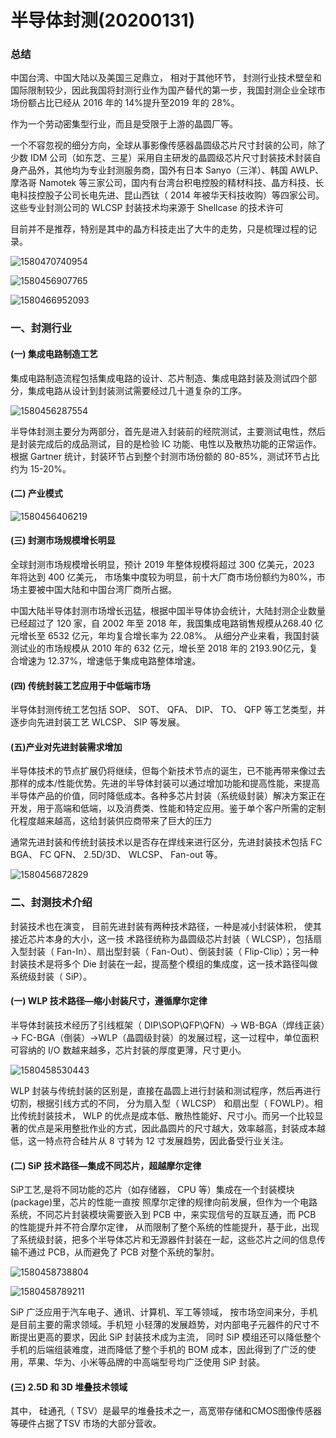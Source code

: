 # 半导体封测(20200131)



### 总结

中国台湾、中国大陆以及美国三足鼎立， 相对于其他环节， 封测行业技术壁垒和国际限制较少，因此我国将封测行业作为国产替代的第一步，我国封测企业全球市场份额占比已经从 2016 年的 14%提升至2019 年的 28%。 

作为一个劳动密集型行业，而且是受限于上游的晶圆厂等。

一个不容忽视的细分方向，全球从事影像传感器晶圆级芯片尺寸封装的公司，除了少数 IDM 公司（如东芝、三星）采用自主研发的晶圆级芯片尺寸封装技术封装自身产品外，其他均为专业封测服务商，国外有日本 Sanyo（三洋）、韩国 AWLP、摩洛哥 Namotek 等三家公司，国内有台湾台积电控股的精材科技、晶方科技、长电科技控股子公司长电先进、昆山西钛（ 2014 年被华天科技收购）等四家公司。这些专业封测公司的 WLCSP 封装技术均来源于 Shellcase 的技术许可 

目前并不是推荐，特别是其中的晶方科技走出了大牛的走势，只是梳理过程的记录。

![1580470740954](半导体封测.assets/1580470740954.png)



![1580456907765](半导体封测.assets/1580456907765.png)

![1580466952093](半导体封测.assets/1580466952093.png)



### 一、封测行业

#### (一) 集成电路制造工艺 

集成电路制造流程包括集成电路的设计、芯片制造、集成电路封装及测试四个部分，集成电路从设计到封装测试需要经过几十道复杂的工序。 

![1580456287554](半导体封测.assets/1580456287554.png)

半导体封测主要分为两部分，首先是进入封装前的经院测试，主要测试电性，然后是封装完成后的成品测试，目的是检验 IC 功能、电性以及散热功能的正常运作。根据 Gartner 统计，封装环节占到整个封测市场份额的 80-85%，测试环节占比约为 15-20%。 

#### (二) 产业模式

![1580456406219](半导体封测.assets/1580456406219.png)

#### (三) 封测市场规模增长明显 

全球封测市场规模增长明显，预计 2019 年整体规模将超过 300 亿美元，2023 年将达到 400 亿美元， 市场集中度较为明显，前十大厂商市场份额约为80%，市场主要被中国大陆和中国台湾厂商所占据。 

中国大陆半导体封测市场增长迅猛，根据中国半导体协会统计，大陆封测企业数量已经超过了 120 家，自 2002 年至 2018 年，我国集成电路销售规模从268.40 亿元增长至 6532 亿元，年均复合增长率为 22.08%。 从细分产业来看，我国封装测试业的市场规模从 2010 年的 632 亿元，增长至 2018 年的 2193.90亿元，复合增速为 12.37%，增速低于集成电路整体增速。 

#### (四) 传统封装工艺应用于中低端市场 

半导体封测传统工艺包括 SOP、 SOT、 QFA、 DIP、 TO、 QFP 等工艺类型，并逐步向先进封装工艺 WLCSP、 SIP 等发展。 

#### (五)产业对先进封装需求增加 

半导体技术的节点扩展仍将继续，但每个新技术节点的诞生，已不能再带来像过去那样的成本/性能优势。先进的半导体封装可以通过增加功能和提高性能，来提高半导体产品的价值，同时降低成本。各种多芯片封装（系统级封装）解决方案正在开发，用于高端和低端，以及消费类、性能和特定应用。鉴于单个客户所需的定制化程度越来越高，这给封装供应商带来了巨大的压力 

通常先进封装和传统封装技术以是否存在焊线来进行区分，先进封装技术包括 FC BGA、 FC QFN、 2.5D/3D、 WLCSP、 Fan-out 等。 

![1580456872829](半导体封测.assets/1580456872829.png)





### 二、封测技术介绍 

封装技术也在演变， 目前先进封装有两种技术路径，一种是减小封装体积， 使其接近芯片本身的大小，这一技
术路径统称为晶圆级芯片封装（ WLCSP），包括扇入型封装（ Fan-In）、扇出型封装（ Fan-Out）、倒装封装（ Flip-Clip）；另一种封装技术是将多个 Die 封装在一起，提高整个模组的集成度，这一技术路径叫做系统级封装（ SiP）。 	

#### (一) WLP 技术路径—缩小封装尺寸，遵循摩尔定律 

半导体封装技术经历了引线框架（ DIP\SOP\QFP\QFN）→ WB-BGA（焊线正装）→ FC-BGA（倒装）→WLP（晶圆级封装）的发展过程，这一过程中，单位面积可容纳的 I/O 数越来越多，芯片封装的厚度更薄，尺寸更小。 

![1580458530443](半导体封测.assets/1580458530443.png)

WLP 封装与传统封装的区别是，直接在晶圆上进行封装和测试程序，然后再进行切割，根据引线方式的不同，
分为扇入型（ WLCSP） 和扇出型（ FOWLP）。相比传统封装技术， WLP 的优点是成本低、散热性能好、尺寸小。而另一个比较显著的优点是采用整批作业的方式，因此晶圆片的尺寸越大，效率越高，封装成本越低，这一特点符合硅片从 8 寸转为 12 寸发展趋势，因此备受行业关注。 

#### (二) SiP 技术路径—集成不同芯片，超越摩尔定律 

SiP工艺,是将不同功能的芯片（如存储器， CPU 等）集成在一个封装模块(package)里，芯片的性能一直按
照摩尔定律的规律向前发展，但作为一个电路系统，不同芯片封装模块需要嵌入到 PCB 中，来实现信号的互联互通，而 PCB 的性能提升并不符合摩尔定律， 从而限制了整个系统的性能提升，基于此，出现了系统级封装，把多个半导体芯片和无源器件封装在一起，这些芯片之间的信息传输不通过 PCB，从而避免了 PCB 对整个系统的掣肘。 

![1580458738804](半导体封测.assets/1580458738804.png)



![1580458789211](半导体封测.assets/1580458789211.png)

SiP 广泛应用于汽车电子、通讯、计算机、军工等领域， 按市场空间来分，手机是目前主要的需求领域。手机短
小轻薄的发展趋势，对内部电子元器件的尺寸不断提出更高的要求，因此 SiP 封装技术成为主流， 同时 SiP 模组还可以降低整个手机的后端组装难度，进而降低了整个手机的 BOM 成本，因此得到了广泛的使用，苹果、华为、小米等品牌的中高端型号均广泛使用 SiP 封装。 

#### (三) 2.5D 和 3D 堆叠技术领域 

其中， 硅通孔（ TSV）是最早的堆叠技术之一，高宽带存储和CMOS图像传感器等硬件占据了TSV 市场的大部分营收。  









